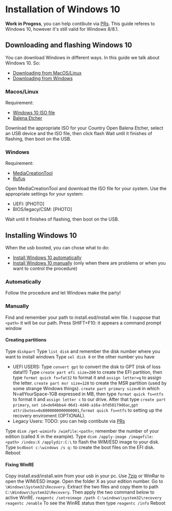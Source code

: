 # Installation of Windows 10
**Work in Progess**, you can help contibute via [PRs](https://github.com/dortania/OpenCore-Multiboot/pulls). This guide referes to Windows 10, however it's still valid for Windows 8/8.1.
## Downloading and flashing Windows 10
You can download Windows in different ways. In this guide we talk about Windows 10. So:
- [Downloading from MacOS/Linux](#MacOS/Linux)
- [Downloading from Windows](#Windows)

### Macos/Linux
Requirement:
- [Windows 10 ISO file](https://www.microsoft.com/software-download/windows10)
- [Balena Etcher](https://www.balena.io/etcher/)

Download the appropriate ISO for your Country
Open Balena Etcher, select an USB device and the ISO file, then click flash
Wait until it finishes of flashing, then boot on the USB.

### Windows
Requirement:
- [MediaCreationTool](https://www.microsoft.com/software-download/windows10)
- [Rufus](https://rufus.ie)

Open MediaCreationTool and download the ISO file for your system.
Use the appropriate settings for your system:
- UEFI: [PHOTO]
- BIOS/legacy/CSM: [PHOTO]

Wait until it finishes of flashing, then boot on the USB.

## Installing Windows 10
When the usb booted, you can chose what to do:
- [Install Windows 10 automatically](#automatically)
- [Install Windows 10 manually](#manually) (only when there are problems or when you want to control the procedure)
### Automatically
Follow the procedure and let Windows make the party!
### Manually
Find and remember your path to install.esd/install.wim file. I suppose that `<path>` it will be our path.
Press SHIFT+F10: it appears a command prompt window
#### Creating partitions
Type `diskpart`
Type `list disk` and remember the disk number where you want to install windows
Type `sel disk 0` or the other number you have
- UEFI USERS: Type `convert gpt` to convert the disk to GPT (risk of loss data!!!) Type `create part efi size=200` to create the EFI partition, then type `format quick fs=fat32` to format it and `assign letter=q` to assign the letter. `create part msr size=128` to create the MSR partition (used by some strange Windows things). `create part primary size=N` in which N=allYourSpace-1GB expressed in MB, then type `format quick fs=ntfs` to format it and `assign letter c` to our drive. After that type `create part primary`, `set id=de94bba4-06d1-4d40-a16a-bfd50179d6ac`,`gpt attributes=0x8000000000000001`,`format quick fs=ntfs` to setting up the recovery enviroment (OPTIONAL).
- Legacy Users: TODO: you can help contibute via [PRs](https://github.com/dortania/OpenCore-Multiboot/pulls)

Type `dism /get-wiminfo /wimfile:<path>`; remember the number of your edition (called X in the example).
Type `dism /apply-image /imagefile:<path> /index:X /applydir:C:\` to flash the WIM/ESD image to your disk.
Type `bcdboot c:\windows /s q:` to create the boot files on the EFI disk.
Reboot
#### Fixing WinRE
Copy install.esd/install.wim from your usb in your pc.
Use [7zip](https://www.7-zip.org) or WinRar to open the WIM/ESD image. Open the folder X as your edition number. Go to `\Windows\System32\Recovery`. Extract the two files and copy them to path `C:\Windows\System32\Recovery`.
Then apply the two command below to active WinRE.
`reagentc /setreimage /path C:\windows\system32\recovery`
`reagentc /enable`
To see the WinRE status then type `reagentc /info`
Reboot
